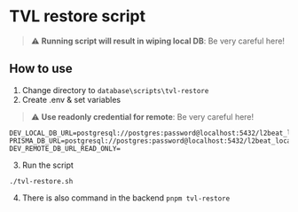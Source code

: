 # TVL restore script

> ⚠️ **Running script will result in wiping local DB**: Be very careful here!


## How to use

1. Change directory to `database\scripts\tvl-restore`
2. Create .env & set variables
> ⚠️ **Use readonly credential for remote**: Be very careful here!
```
DEV_LOCAL_DB_URL=postgresql://postgres:password@localhost:5432/l2beat_local
PRISMA_DB_URL=postgresql://postgres:password@localhost:5432/l2beat_local
DEV_REMOTE_DB_URL_READ_ONLY=
```
3. Run the script
```
./tvl-restore.sh
```
4. There is also command in the backend `pnpm tvl-restore`
